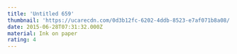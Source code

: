 ```yaml
---
title: 'Untitled 659'
thumbnail: 'https://ucarecdn.com/0d3b12fc-6202-4ddb-8523-e7af071b8a08/'
date: 2015-06-28T07:31:32.000Z
material: Ink on paper
rating: 4
---
```

